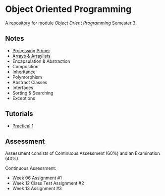 # Object Oriented Programming 

A repository for module *Object Orient Programming* Semester 3.


## Notes
- [Processing Primer](./notes/ProcessingPrimer.md)
- [Arrays & Arraylists](./notes/ArraysAndArraylists.md)
- Encapsulation & Abstraction
- Composition
- Inheritance
- Polymorphism
- Abstract Classes
- Interfaces
- Sorting & Searching
- Exceptions


## Tutorials
- [Practical 1](./exercises/ArraysAndArraylists.md)


## Assessment

Assessment consists of Continuous Assessment (60%) and an Examination (40%).

Continuous Assessment:

- Week 06 Assignment #1
- Week 12 Class Test Assignment #2
- Week 13 Assignment #3
